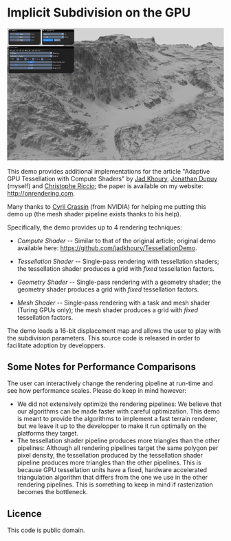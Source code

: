 # Implicit Subdivision on the GPU

![alt text](preview.png "Preview")

This demo provides additional implementations for the article 
"Adaptive GPU Tessellation with Compute Shaders" by 
[Jad Khoury](https://github.com/jadkhoury), 
[Jonathan Dupuy](http://onrendering.com/) (myself) and 
[Christophe Riccio](https://github.com/g-truc); 
the paper is available on my website: <http://onrendering.com>.

Many thanks to [Cyril Crassin](https://twitter.com/Icare3D) (from NVIDIA) for 
helping me putting this demo up (the mesh shader pipeline exists thanks to 
his help). 

Specifically, the demo provides up to 4 rendering techniques:

* *Compute Shader* -- Similar to that of the original article; original demo available here: https://github.com/jadkhoury/TessellationDemo.

* *Tessellation Shader* -- Single-pass rendering with tessellation shaders; the tessellation shader produces a grid with *fixed* 
tessellation factors.

* *Geometry Shader* -- Single-pass rendering with a geometry shader; the geometry shader produces a grid with *fixed* 
tessellation factors.

* *Mesh Shader* -- Single-pass rendering with a task and mesh shader (Turing GPUs only); the mesh shader produces a grid 
with *fixed* tessellation factors. 

The demo loads a 16-bit displacement map and allows the user to play with the subdivision parameters.
This source code is released in order to facilitate adoption by developpers.

## Some Notes for Performance Comparisons
The user can interactively change the rendering pipeline at run-time and see how performance scales. Please do keep in mind however:  
* We did not extensively optimize the rendering pipelines: We believe that our algorithms can be made faster with careful optimization. This demo is meant to provide the algorithms to implement a fast terrain renderer, but we leave it up to the developper to make it run optimally on the platforms they target. 
* The tessellation shader pipeline produces more triangles than the other pipelines: Although all rendering pipelines target the same polygon per pixel density, the tessellation produced by the tessellation shader pipeline produces more triangles than the other pipelines. This is because GPU tessellation units have a fixed, hardware accelerated triangulation algorithm that differs from the one we use in the other rendering pipelines. This is something to keep in mind if rasterization becomes the bottleneck.

## Licence
This code is public domain.


